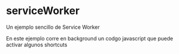 # serviceWorker
Un ejemplo sencillo de Service Worker

En este ejemplo corre en background un codgo javascript que puede activar algunos shortcuts
